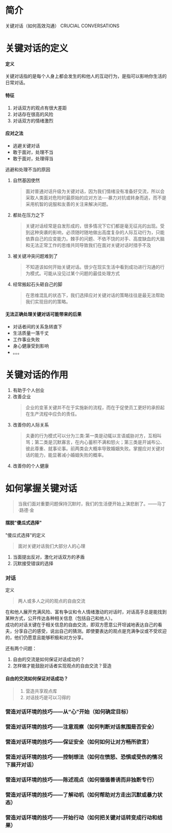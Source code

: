 # 简介
关键对话（如何高效沟通）
CRUCIAL CONVERSATIONS

# 关键对话的定义

#### 定义
关键对话指的是每个人身上都会发生的和他人的互动行为，是指可以影响你生活的日常对话。

#### 特征
1. 对话双方的观点有很大差距
2. 对话存在很高的风险
3. 对话双方的情绪激烈

#### 应对之法
+ 逃避关键对话
+ 敢于面对，处理不当
+ 敢于面对，处理得当

逃避和处理不当的原因

1. 自然基因使然 
    > 面对普通对话升级为关键对话，因为我们情绪没有准备好交流，所以会采取人类面对危险时最原始的应对方法---暴力对抗或转身而逃，而不是采用机智的说服和友善的关注来解决问题。
2.  都处在压力之下
	> 关键对话经常是自发形成的，很多情况下它们都是毫无征兆的出现。受到这种突袭的影响，必须随时随地做出高度复杂的人际互动行为，只能依靠自己的应变能力。棘手的问题、不依不饶的对手、高度缺血的大脑和无法正常工作的思维共同导致我们在面对关键对话时措手不及
3. 被关键冲突问题难到了
	> 不知道该如何开始关键对话。很少在现实生活中看到成功进行沟通的行为模式。可能从没见过某个问题的最佳处理方式 
4. 经常搬起石头砸自己的脚
	> 在思维混乱的状态下，我们选择应对关键对话的策略往往是最无法帮助我们实现目的的策略。

#### 无法正确处理关键对话可能带来的后果

+ 对话者间的关系急转直下
+ 生活质量一落千丈
+ 工作事业失败
+ 身心健康受到影响
+ 。。。

# 关键对话的作用

1. 有助于个人创业
2. 改善企业
	> 企业的变革关键并不在于实施新的流程，而在于促使员工更好的承担起在生产流程中应负的责任。
3. 改善你的人际关系
	> 夫妻的行为模式可以分为三类:第一类是动辄以言语威胁对方，互相叫骂；第二类是沉默寡言，在内心蓄积不满和怒火；第三类是开诚布公、彼此尊重、就事论事。前两类会大概率导致婚姻失败。掌握应对关键对话的能力，能显著减小婚姻失败的概率。
4. 改善你的个人健康

# 如何掌握关键对话 

> 当我们面对重要问题保持沉默时，我们的生活便开始上演悲剧了。——马丁·路德·金

#### 摆脱"傻瓜式选择"

"傻瓜式选择"的定义
> 面对关键对话我们大部分人的心理
1. 当面提出反对，激化对话双方的矛盾
2. 沉默接受错误的选择

### 对话

定义
> 两人或多人之间的观点的自由交流

在和他人展开充满风险、富有争议和令人情绪激动的对话时，对话高手总是能找到某种方式，公开传达各种相关信息（包括自己和他人）。  
成功的对话关键在于相关信息的自由交流，即双方愿意公开坦诚地表达自己的看夫，分享自己的感受，说出自己的猜测。即使要表达的观点是充满争议或不受欢迎的，他们仍愿意且能够积极和对方分享。

还有两个问题：  
1. 自由的交流是如何保证对话成功的？
2. 怎样做才能鼓励对话者实现观点的自由交流？营造

#### 自由的交流如何保证对话成功？   
> 1. 营造共享观点库
> 2. 对话技巧是可以习得的

### 营造对话环境的技巧——从“心”开始（如何确定目标）

### 营造对话环境的技巧——注意观察（如何判断对话氛围是否安全）

### 营造对话环境的技巧——保证安全（如何如何让对方畅所欲言）

### 营造对话环境的技巧——控制想法（如何在愤怒、恐惧或受伤的情况下展开对话）

### 营造对话环境的技巧——陈述观点（如何循循善诱而非独断专行）

### 营造对话环境的技巧——了解动机（如何帮助对方走出沉默或暴力状态）

### 营造对话环境的技巧——开始行动（如何把关键对话转变成行动和结果）